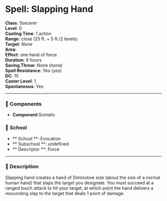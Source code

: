 
# Spell: Slapping Hand
**Class**: Sorcerer  
**Level**: 0  
**Casting Time**: 1 action  
**Range**: close (25 ft. + 5 ft./2 levels)  
**Target**: _None_  
**Area**:   
**Effect**: one hand of force  
**Duration**: 8 hours  
**Saving Throw**: None (none)  
**Spell Resistance**: Yes (yes)  
**DC**: 10  
**Caster Level**: 1  
**Spontaneous**: Yes

---

### 🔮 Components
- **Component**:Somatic

### 🏫 School
- ** School **: Evocation
- ** Subschool **: undefined
- ** Descriptor **: Force
---

### 📜 Description
Slapping hand creates a hand of Diminutive size (about the size of a normal human hand) that slaps the target you designate. You must succeed at a ranged touch attack to hit your target, at which point the hand delivers a resounding slap to the target that deals 1 point of damage.
